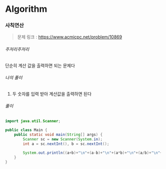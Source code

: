 # Algorithm

### 사칙연산

> 문제 링크 : https://www.acmicpc.net/problem/10869



###### 주저리주저리

단순히 계산 값을 출력하면 되는 문제다



###### 나의 풀이

1.  두 숫자를 입력 받아 계산값을 출력하면 된다



###### 풀이

~~~java
import java.util.Scanner;

public class Main {
	public static void main(String[] args) {
		Scanner sc = new Scanner(System.in);
		int a = sc.nextInt(), b = sc.nextInt();
		
		System.out.println((a+b)+"\n"+(a-b)+"\n"+(a*b)+"\n"+(a/b)+"\n"+(a%b));
	}
}
~~~
